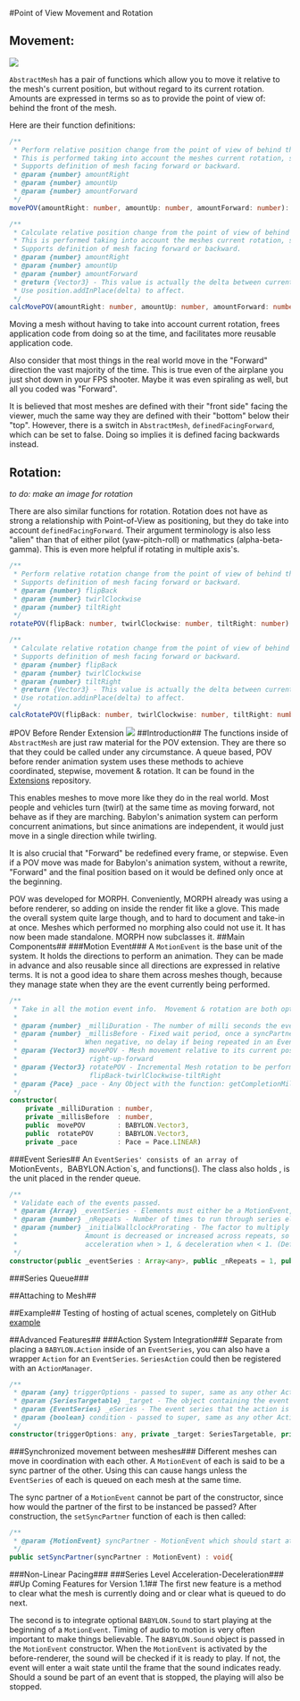 #Point of View Movement and Rotation
## Movement: ##
![](https://raw.githubusercontent.com/BabylonJS/Extensions/master/POV/doc-assist/POV-Movement.png)

`AbstractMesh` has a pair of functions which allow you to move it relative to the mesh's current position, but without regard to its current rotation.  Amounts are expressed in terms so as to provide the point of view of: behind the front of the mesh.

Here are their function definitions:

```typescript
/**
 * Perform relative position change from the point of view of behind the front of the mesh.
 * This is performed taking into account the meshes current rotation, so you do not have to care.
 * Supports definition of mesh facing forward or backward.
 * @param {number} amountRight
 * @param {number} amountUp
 * @param {number} amountForward
 */
movePOV(amountRight: number, amountUp: number, amountForward: number): void;
```

```typescript
/**
 * Calculate relative position change from the point of view of behind the front of the mesh.
 * This is performed taking into account the meshes current rotation, so you do not have to care.
 * Supports definition of mesh facing forward or backward.
 * @param {number} amountRight
 * @param {number} amountUp
 * @param {number} amountForward
 * @return {Vector3} - This value is actually the delta between current & future position.
 * Use position.addInPlace(delta) to affect.
 */
calcMovePOV(amountRight: number, amountUp: number, amountForward: number): BABYLON.Vector3;
```

Moving a mesh without having to take into account current rotation, frees application code from doing so at the time, and facilitates more reusable application code.

Also consider that most things in the real world move in the "Forward" direction the vast majority of the time.  This is true even of the airplane you just shot down in your FPS shooter.  Maybe it was even spiraling as well, but all you coded was "Forward".

It is believed that most meshes are defined with their "front side" facing the viewer,  much the same way they are defined with their "bottom" below their "top".  However, there is a switch in `AbstractMesh`, `definedFacingForward`, which can be set to false.  Doing so implies it is defined facing backwards instead. 

## Rotation: ##
*to do: make an image for rotation*

There are also similar functions for rotation.  Rotation does not have as strong a relationship with Point-of-View as positioning, but they do take into account `definedFacingForward`.  Their argument terminology is also less "alien" than that of either pilot (yaw-pitch-roll) or mathmatics (alpha-beta-gamma).  This is even more helpful if rotating in multiple axis's.
```typescript
/**
 * Perform relative rotation change from the point of view of behind the front of the mesh.
 * Supports definition of mesh facing forward or backward.
 * @param {number} flipBack
 * @param {number} twirlClockwise
 * @param {number} tiltRight
 */
rotatePOV(flipBack: number, twirlClockwise: number, tiltRight: number): void;
```

```typescript
/**
 * Calculate relative rotation change from the point of view of behind the front of the mesh.
 * Supports definition of mesh facing forward or backward.
 * @param {number} flipBack
 * @param {number} twirlClockwise
 * @param {number} tiltRight
 * @return {Vector3} - This value is actually the delta between current & future rotation.
 * Use rotation.addinPlace(delta) to affect.
 */
calcRotatePOV(flipBack: number, twirlClockwise: number, tiltRight: number): BABYLON.Vector3;
```
#POV Before Render Extension 
![](https://raw.githubusercontent.com/BabylonJS/Extensions/master/POV/doc-assist/POV-System.png)
##Introduction##
The functions inside of `AbstractMesh` are just raw material for the POV extension.  They are there so that they could be called under any circumstance.  A queue based, POV before render animation system uses these methods to achieve coordinated, stepwise, movement & rotation.  It can be found in the [Extensions](https://github.com/BabylonJS/Extensions/tree/master/POV) repository.

This enables meshes to move more like they do in the real world.  Most people and vehicles turn (twirl) at the same time as moving forward, not behave as if they are marching. Babylon's animation system can perform concurrent animations, but since animations are independent, it would just move in a single direction while twirling.

It is also crucial that "Forward" be redefined every frame, or stepwise.  Even if a POV move was made for Babylon's animation system, without a rewrite, "Forward" and the final position based on it would be defined only once at the beginning. 

POV was developed for MORPH.  Conveniently, MORPH already was using a before renderer, so adding on inside the render fit like a glove.  This made the overall system quite large though, and to hard to document and take-in at once.  Meshes which performed no morphing also could not use it.  It has now been made standalone.  MORPH now subclasses it.
##Main Components##
###Motion Event###
A `MotionEvent` is the base unit of the system.  It holds the directions to perform an animation.  They can be made in advance and also reusable since all directions are expressed in relative terms.  It is not a good idea to share them across meshes though, because they manage state when they are the event currently being performed.
```typescript
/**
 * Take in all the motion event info.  Movement & rotation are both optional, but both being null is usually for sub-classing.
 * 
 * @param {number} _milliDuration - The number of milli seconds the event is to be completed in
 * @param {number} _millisBefore - Fixed wait period, once a syncPartner (if any) is also ready (default 0)
 *                 When negative, no delay if being repeated in an EventSeries
 * @param {Vector3} movePOV - Mesh movement relative to its current position/rotation to be performed or null
 *                  right-up-forward
 * @param {Vector3} rotatePOV - Incremental Mesh rotation to be performed or null
 *                  flipBack-twirlClockwise-tiltRight
 * @param {Pace} _pace - Any Object with the function: getCompletionMilestone(currentDurationRatio) (default Pace.LINEAR)
 */
constructor(
    private _milliDuration : number, 
    private _millisBefore  : number, 
    public  movePOV        : BABYLON.Vector3, 
    public  rotatePOV      : BABYLON.Vector3,  
    private _pace          : Pace = Pace.LINEAR)
```

###Event Series##
An `EventSeries' consists of an array of `MotionEvent`s, `BABYLON.Action`s, and functions().  The class also holds , is the unit placed in the render queue.
```typescript
/**
 * Validate each of the events passed.
 * @param {Array} _eventSeries - Elements must either be a MotionEvent, Action, or function.
 * @param {number} _nRepeats - Number of times to run through series elements.  There is sync across runs. (Default 1)
 * @param {number} _initialWallclockProrating - The factor to multiply the duration of a MotionEvent before returning.
 *                 Amount is decreased or increased across repeats, so that it is 1 for the final repeat.  Facilitates
 *                 acceleration when > 1, & deceleration when < 1. (Default 1)
 */
constructor(public _eventSeries : Array<any>, public _nRepeats = 1, public _initialWallclockProrating = 1.0)
```
###Series Queue###

##Attaching to Mesh##

##Example##
Testing of hosting of actual scenes, completely on GitHub
[example](https://raw.githubusercontent.com/BabylonJS/Extensions/master/POV/tester.html)

##Advanced Features##
###Action System Integration###
Separate from placing a `BABYLON.Action` inside of an `EventSeries`, you can also have a wrapper `Action` for an `EventSeries`.  `SeriesAction` could then be registered with an `ActionManager`.
```typescript
/**
 * @param {any} triggerOptions - passed to super, same as any other Action
 * @param {SeriesTargetable} _target - The object containing the event queue.  Using an interface for MORPH sub-classing.
 * @param {EventSeries} _eSeries - The event series that the action is to submit to the queue.
 * @param {boolean} condition - passed to super, same as any other Action
 */
constructor(triggerOptions: any, private _target: SeriesTargetable, private _eSeries : EventSeries, condition?: BABYLON.Condition);
```
###Synchronized movement between meshes###
Different meshes can move in coordination with each other.  A `MotionEvent` of each is said to be a sync partner of the other.  Using this can cause hangs unless the `EventSeries` of each is queued on each mesh at the same time.

The sync partner of a `MotionEvent` cannot be part of the constructor, since how would the partner of the first to be instanced be passed?  After construction, the `setSyncPartner` function of each is then called:
```typescript
/**
 * @param {MotionEvent} syncPartner - MotionEvent which should start at the same time as this one.
 */
public setSyncPartner(syncPartner : MotionEvent) : void{
```
###Non-Linear Pacing###
###Series Level Acceleration-Deceleration###
##Up Coming Features for Version 1.1##
The first new feature is a method to clear what the mesh is currently doing and or clear what is queued to do next.  

The second is to integrate optional `BABYLON.Sound` to start playing at the beginning of a `MotionEvent`.  Timing of audio to motion is very often important to make things believable.  The `BABYLON.Sound` object is passed in the `MotionEvent` constructor.  When the `MotionEvent` is activated by the before-renderer,  the sound will be checked if it is ready to play.  If not, the event will enter a wait state until the frame that the sound indicates ready.  Should a sound be part of an event that is stopped, the playing will also be stopped.